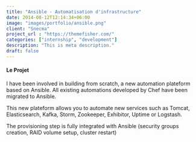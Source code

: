 ```yaml
---
title: "Ansible - Automatisation d'infrastructure"
date: 2014-08-12T12:14:34+06:00
image: "images/portfolio/ansible.png"
client: "Snecma"
project_url : "https://themefisher.com/"
categories: ["internship", "development"]
description: "This is meta description."
draft: false
---
```


#### Le Projet

I have been involved in building from scratch, a new automation plateform based on Ansible. All existing automations developed by Chef have been migrated to Ansible.

This new plateform allows you to automate new services such as Tomcat, Elasticsearch, Kafka, Storm, Zookeeper, Exhibitor, Uptime or Logstash.

The provisioning step is fully integrated with Ansible (security groups creation, RAID volume setup, cluster restart)
